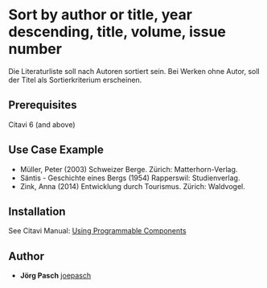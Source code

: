 # Sort by author or title, year descending, title, volume, issue number

Die Literaturliste soll nach Autoren sortiert sein. Bei Werken ohne Autor, soll der Titel als Sortierkriterium erscheinen.

## Prerequisites
Citavi 6 (and above)

## Use Case Example 

- Müller, Peter (2003) Schweizer Berge. Zürich: Matterhorn-Verlag.
- Säntis - Geschichte eines Bergs (1954) Rapperswil: Studienverlag.
- Zink, Anna (2014) Entwicklung durch Tourismus. Zürich: Waldvogel.

## Installation
See Citavi Manual: [Using Programmable Components](https://www.citavi.com/programmable_components)

## Author

* **Jörg Pasch** [joepasch](https://github.com/joepasch)
